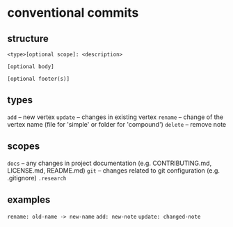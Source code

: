 # conventional commits

## structure

```
<type>[optional scope]: <description>

[optional body]

[optional footer(s)]
```

## types

`add` – new vertex
`update` – changes in existing vertex
`rename` – change of the vertex name (file for 'simple' or folder for 'compound')
`delete` – remove note

## scopes

`docs` – any changes in project documentation (e.g. CONTRIBUTING.md, LICENSE.md, README.md)
`git` – changes related to git configuration (e.g. .gitignore)
`.research`

## examples

`rename: old-name -> new-name`
`add: new-note`
`update: changed-note`